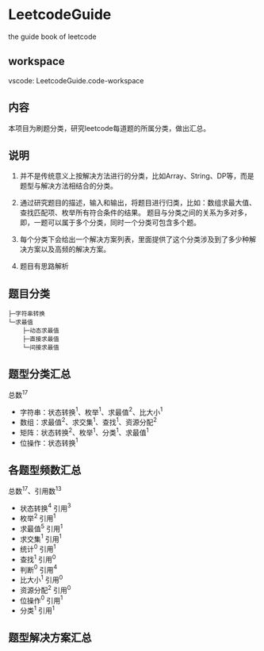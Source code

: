 # LeetcodeGuide

the guide book of leetcode

## workspace

vscode: LeetcodeGuide.code-workspace

## 内容

本项目为刷题分类，研究leetcode每道题的所属分类，做出汇总。

## 说明

1. 并不是传统意义上按解决方法进行的分类，比如Array、String、DP等，而是题型与解决方法相结合的分类。

2. 通过研究题目的描述，输入和输出，将题目进行归类，比如：数组求最大值、查找匹配项、枚举所有符合条件的结果。
题目与分类之间的关系为多对多，即，一题可以属于多个分类，同时一个分类可包含多个题。

3. 每个分类下会给出一个解决方案列表，里面提供了这个分类涉及到了多少种解决方案以及高频的解决方案。

4. 题目有思路解析

## 题目分类

``` text
├─字符串转换
└─求最值
    ├─动态求最值
    ├─直接求最值
    └─间接求最值
```

## 题型分类汇总

总数$^{17}$

+ 字符串：状态转换$^1$、枚举$^1$、求最值$^2$、比大小$^1$
+ 数组：求最值$^2$、求交集$^1$、查找$^1$、资源分配$^2$
+ 矩阵：状态转换$^2$、枚举$^1$、分类$^1$、求最值$^1$
+ 位操作：状态转换$^1$

## 各题型频数汇总

总数$^{17}$、引用数$^{13}$

+ 状态转换$^4$ 引用$^3$
+ 枚举$^2$ 引用$^1$
+ 求最值$^5$ 引用$^1$
+ 求交集$^1$ 引用$^1$
+ 统计$^0$ 引用$^1$
+ 查找$^1$ 引用$^0$
+ 判断$^0$ 引用$^4$
+ 比大小$^1$ 引用$^0$
+ 资源分配$^2$ 引用$^0$
+ 位操作$^0$ 引用$^1$
+ 分类$^1$ 引用$^1$

## 题型解决方案汇总

